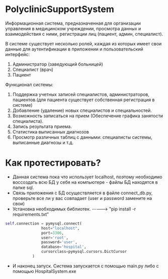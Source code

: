# PolyclinicSupportSystem
Информационная система, предназначенная для организации управления в медицинском учреждении, просмотра данных и взаимодействия с ними, регистрации лиц (пациент, админ, специалист).

В системе существует несколько ролей, каждая из которых имеет свои данные для аутентификации в приложении и пользовательский интерфейс:
  1.	Администратор (заведующий больницей)
  2.	Специалист (врач)
  3.	Пациент

Функционал системы:
  1.	Поддержка учетных записей специалистов, администраторов, пациентов.(для пациента существует собственная регистрация в системе)
  2.	Добавление (удаление) новых специалистов и специальностей.
  3.	Возможность записаться на прием (Обеспечение графика занятости специалиста).
  4.	Запись результата приема. 
  5.  Статистика выписанных диагнозов
  6.  Просмотр различных таблиц с данными: специалисты системы, выписанные диагнозы и т.д.

# Как протестировать?

+ Данная система пока что использует localhost, поэтому необходимо воссоздать всю БД у себя на компьютере - файлы БД находятся в папке sql.
+ Связь приложения с БД осуществляется в файле connect_db.py, проверьте все ли у вас совпадает (user и password замените на свои)
+ Установка необходимых библиотек. -----> "pip install -r requirements.txt"
```python
self.connection = pymysql.connect(
                host="localhost",
                port=3306,
                user='root',
                password='user',
                database='hospital',
                cursorclass=pymysql.cursors.DictCursor
            )
```
+ И наконец запуск. Система запускается с помощью main.py либо с помощью HospitalSystem.exe
